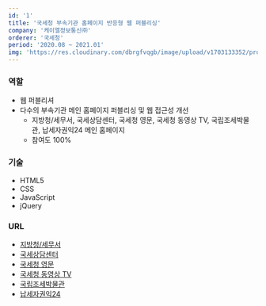 ```yaml
---
id: '1'
title: '국세청 부속기관 홈페이지 반응형 웹 퍼블리싱'
company: '케이엘정보통신㈜'
orderer: '국세청'
period: '2020.08 ~ 2021.01'
img: 'https://res.cloudinary.com/dbrgfvqgb/image/upload/v1703133352/project_1-min_etxptn.png'
---
```


### 역할

- 웹 퍼블리셔
- 다수의 부속기관 메인 홈페이지 퍼블리싱 및 웹 접근성 개선
  - 지방청/세무서, 국세상담센터, 국세청 영문, 국세청 동영상 TV, 국립조세박물관, 납세자권익24 메인 홈페이지
  - 참여도 100%

### 기술

- HTML5
- CSS
- JavaScript
- jQuery

### URL

- [지방청/세무서](https://d.nts.go.kr/daejeonnts/main.do)
- [국세상담센터](https://call.nts.go.kr/call/main.do)
- [국세청 영문](https://www.nts.go.kr/english/main.do)
- [국세청 동영상 TV](https://webtv.nts.go.kr/webtv/main.do)
- [국립조세박물관](https://www.nts.go.kr/museum/main.do)
- [납세자권익24](https://www.nts.go.kr/taxpayer_advocate/main.do)

